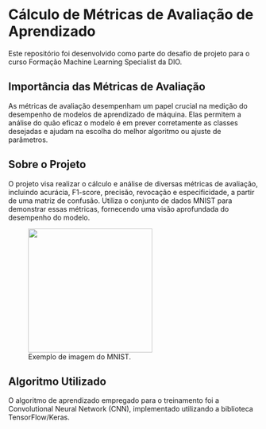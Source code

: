 # Cálculo de Métricas de Avaliação de Aprendizado

Este repositório foi desenvolvido como parte do desafio de projeto para o curso Formação Machine Learning Specialist da DIO.

## Importância das Métricas de Avaliação

As métricas de avaliação desempenham um papel crucial na medição do desempenho de modelos de aprendizado de máquina. Elas permitem a análise do quão eficaz o modelo é em prever corretamente as classes desejadas e ajudam na escolha do melhor algoritmo ou ajuste de parâmetros.

## Sobre o Projeto

O projeto visa realizar o cálculo e análise de diversas métricas de avaliação, incluindo acurácia, F1-score, precisão, revocação e especificidade, a partir de uma matriz de confusão. Utiliza o conjunto de dados MNIST para demonstrar essas métricas, fornecendo uma visão aprofundada do desempenho do modelo.

<figure>
  <img src='https://storage.googleapis.com/tfds-data/visualization/fig/mnist-3.0.1.png' width='250' height='250'>
  <figcaption>Exemplo de imagem do MNIST.</figcaption>
</figure>

## Algoritmo Utilizado

O algoritmo de aprendizado empregado para o treinamento foi a Convolutional Neural Network (CNN), implementado utilizando a biblioteca TensorFlow/Keras. 


